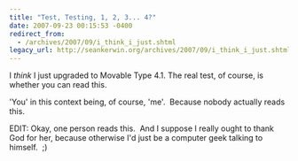 ```yaml
---
title: "Test, Testing, 1, 2, 3... 4?"
date: 2007-09-23 00:15:53 -0400
redirect_from:
  - /archives/2007/09/i_think_i_just.shtml
legacy_url: http://seankerwin.org/archives/2007/09/i_think_i_just.shtml
---
```

I _think_ I just upgraded to Movable Type 4.1. The real test, of course, is whether you can read this.

'You' in this context being, of course, 'me'.  Because nobody actually reads this.

EDIT: Okay, one person reads this.  And I suppose I really ought to thank God for her, because otherwise I'd just be a computer geek talking to himself.  ;)
